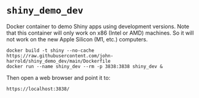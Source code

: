 # `shiny_demo_dev`

Docker container to demo Shiny apps using development versions. Note that this
container will only work on x86 (Intel or AMD) machines. So it will not work
on the new Apple Silicon (M1, etc.) computers.

```
docker build -t shiny --no-cache  https://raw.githubusercontent.com/john-harrold/shiny_demo_dev/main/Dockerfile
docker run --name shiny_dev --rm -p 3838:3838 shiny_dev &
```

Then open a web browser and point it to:
```
https://localhost:3838/
```
